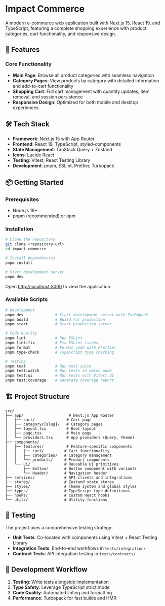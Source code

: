 # Impact Commerce

A modern e-commerce web application built with Next.js 15, React 19, and TypeScript, featuring a complete shopping experience with product categories, cart functionality, and responsive design.

## 🚀 Features

### Core Functionality

- **Main Page**: Browse all product categories with seamless navigation
- **Category Pages**: View products by category with detailed information and add-to-cart functionality
- **Shopping Cart**: Full cart management with quantity updates, item removal, and session persistence
- **Responsive Design**: Optimized for both mobile and desktop experiences

## 🛠 Tech Stack

- **Framework**: Next.js 15 with App Router
- **Frontend**: React 19, TypeScript, styled-components
- **State Management**: TanStack Query + Zustand
- **Icons**: Lucide React
- **Testing**: Vitest, React Testing Library
- **Development**: pnpm, ESLint, Prettier, Turbopack

## 📦 Getting Started

### Prerequisites

- Node.js 18+
- pnpm (recommended) or npm

### Installation

```bash
# Clone the repository
git clone <repository-url>
cd impact-commerce

# Install dependencies
pnpm install

# Start development server
pnpm dev
```

Open [http://localhost:3000](http://localhost:3000) to view the application.

### Available Scripts

```bash
# Development
pnpm dev              # Start development server with Turbopack
pnpm build            # Build for production
pnpm start            # Start production server

# Code Quality
pnpm lint             # Run ESLint
pnpm lint:fix         # Fix ESLint issues
pnpm format           # Format code with Prettier
pnpm type-check       # TypeScript type checking

# Testing
pnpm test             # Run test suite
pnpm test:watch       # Run tests in watch mode
pnpm test:ui          # Run tests with Vitest UI
pnpm test:coverage    # Generate coverage report
```

## 🏗 Project Structure

```
src/
├── app/                    # Next.js App Router
│   ├── cart/              # Cart page
│   ├── category/[slug]/   # Category pages
│   ├── layout.tsx         # Root layout
│   ├── page.tsx           # Main page
│   └── providers.tsx      # App providers (Query, Theme)
├── components/
│   ├── features/          # Feature-specific components
│   │   ├── cart/         # Cart functionality
│   │   ├── categories/   # Category management
│   │   └── products/     # Product components
│   └── ui/               # Reusable UI primitives
│       ├── Button/       # Button component with variants
│       └── Header/       # Navigation header
├── services/             # API clients and integrations
├── stores/               # Zustand state stores
├── styles/               # Theme system and global styles
├── types/                # TypeScript type definitions
├── hooks/                # Custom React hooks
└── utils/                # Utility functions
```

## 🧪 Testing

The project uses a comprehensive testing strategy:

- **Unit Tests**: Co-located with components using Vitest + React Testing Library
- **Integration Tests**: End-to-end workflows in `tests/integration/`
- **Contract Tests**: API integration testing in `tests/contracts/`

## 🔧 Development Workflow

1. **Testing**: Write tests alongside implementation
2. **Type Safety**: Leverage TypeScript strict mode
3. **Code Quality**: Automated linting and formatting
4. **Performance**: Turbopack for fast builds and HMR
